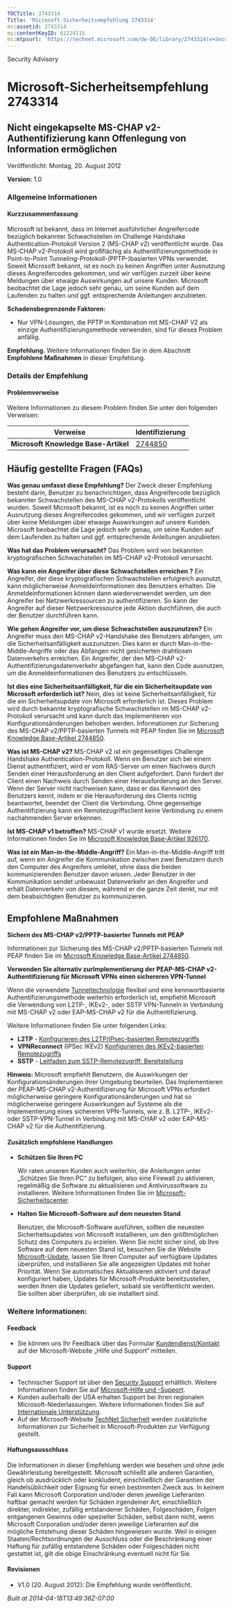 ```yaml
---
TOCTitle: 2743314
Title: 'Microsoft-Sicherheitsempfehlung 2743314'
ms:assetid: 2743314
ms:contentKeyID: 61224115
ms:mtpsurl: 'https://technet.microsoft.com/de-DE/library/2743314(v=Security.10)'
---
```


Security Advisory

Microsoft-Sicherheitsempfehlung 2743314
=======================================

Nicht eingekapselte MS-CHAP v2-Authentifizierung kann Offenlegung von Information ermöglichen
---------------------------------------------------------------------------------------------

Veröffentlicht: Montag, 20. August 2012

**Version:** 1.0

### Allgemeine Informationen

#### Kurzzusammenfassung

Microsoft ist bekannt, dass im Internet ausführlicher Angreifercode bezüglich bekannter Schwachstellen im Challenge Handshake Authentication-Protokoll Version 2 (MS-CHAP v2) veröffentlicht wurde. Das MS-CHAP v2-Protokoll wird großflächig als Authentifizierungsmethode in Point-to-Point Tunneling-Protokoll-(PPTP-)basierten VPNs verwendet. Soweit Microsoft bekannt, ist es noch zu keinen Angriffen unter Ausnutzung dieses Angreifercodes gekommen, und wir verfügen zurzeit über keine Meldungen über etwaige Auswirkungen auf unsere Kunden. Microsoft beobachtet die Lage jedoch sehr genau, um seine Kunden auf dem Laufenden zu halten und ggf. entsprechende Anleitungen anzubieten.

**Schadensbegrenzende Faktoren:**

-   Nur VPN-Lösungen, die PPTP in Kombination mit MS-CHAP V2 als einzige Authentifizierungsmethode verwenden, sind für dieses Problem anfällig.

**Empfehlung.** Weitere Informationen finden Sie in dem Abschnitt **Empfohlene Maßnahmen** in dieser Empfehlung.

### Details der Empfehlung

#### Problemverweise

Weitere Informationen zu diesem Problem finden Sie unter den folgenden Verweisen:

| Verweise                             | Identifizierung                                       |
|--------------------------------------|-------------------------------------------------------|
| **Microsoft Knowledge Base-Artikel** | [2744850](http://support.microsoft.com/kb/2744850/de) |

Häufig gestellte Fragen (FAQs)
------------------------------

<span></span>
**Was genau umfasst diese Empfehlung?**
Der Zweck dieser Empfehlung besteht darin, Benutzer zu benachrichtigen, dass Angreifercode bezüglich bekannter Schwachstellen des MS-CHAP v2-Protokolls veröffentlicht wurden. Soweit Microsoft bekannt, ist es noch zu keinen Angriffen unter Ausnutzung dieses Angreifercodes gekommen, und wir verfügen zurzeit über keine Meldungen über etwaige Auswirkungen auf unsere Kunden. Microsoft beobachtet die Lage jedoch sehr genau, um seine Kunden auf dem Laufenden zu halten und ggf. entsprechende Anleitungen anzubieten.

**Was hat das Problem verursacht?**
Das Problem wird von bekannten kryptografischen Schwachstellen im MS-CHAP v2-Protokoll verursacht.

**Was kann ein Angreifer über diese** **Schwachstellen** **erreichen** **?**
Ein Angreifer, der diese kryptografischen Schwachstellen erfolgreich ausnutzt, kann möglicherweise Anmeldeinformationen des Benutzers erhalten. Die Anmeldeinformationen können dann wiederverwendet werden, um den Angreifer bei Netzwerkressourcen zu authentifizieren. So kann der Angreifer auf dieser Netzwerkressource jede Aktion durchführen, die auch der Benutzer durchführen kann.

**Wie gehen Angreifer vor, um diese** **Schwachstellen** **auszunutzen?**
Ein Angreifer muss den MS-CHAP v2-Handshake des Benutzers abfangen, um die Sicherheitsanfälligkeit auszunutzen. Dies kann er durch Man-in-the-Middle-Angriffe oder das Abfangen nicht gesicherten drahtlosen Datenverkehrs erreichen. Ein Angreifer, der den MS-CHAP v2-Authentifizierungsdatenverkehr abgefangen hat, kann den Code ausnutzen, um die Anmeldeinformationen des Benutzers zu entschlüsseln.

**Ist dies eine Sicherheitsanfälligkeit, für die ein Sicherheitsupdate von Microsoft erforderlich ist?**
Nein, dies ist keine Sicherheitsanfälligkeit, für die ein Sicherheitsupdate von Microsoft erforderlich ist. Dieses Problem wird durch bekannte kryptografische Schwachstellen im MS-CHAP v2-Protokoll verursacht und kann durch das Implementieren von Konfigurationsänderungen behoben werden. Informationen zur Sicherung des MS-CHAP v2/PPTP-basierten Tunnels mit PEAP finden Sie im [Microsoft Knowledge Base-Artikel 2744850](http://support.microsoft.com/kb/2744850/de).

**Was ist MS-CHAP v2?**
MS-CHAP v2 ist ein gegenseitiges Challenge Handshake Authentication-Protokoll. Wenn ein Benutzer sich bei einem Dienst authentifiziert, wird er vom RAS-Server um einen Nachweis durch Senden einer Herausforderung an den Client aufgefordert. Dann fordert der Client einen Nachweis durch Senden einer Herausforderung an den Server. Wenn der Server nicht nachweisen kann, dass er das Kennwort des Benutzers kennt, indem er die Herausforderung des Clients richtig beantwortet, beendet der Client die Verbindung. Ohne gegenseitige Authentifizierung kann ein Remotezugriffsclient keine Verbindung zu einem nachahmenden Server erkennen.

**Ist MS-CHAP v1 betroffen?**
MS-CHAP v1 wurde ersetzt. Weitere Informationen finden Sie im [Microsoft Knowledge Base-Artikel 926170](http://support.microsoft.com/kb/926170/de).

**Was ist ein Man-in-the-Middle-Angriff?**
Ein Man-in-the-Middle-Angriff tritt auf, wenn ein Angreifer die Kommunikation zwischen zwei Benutzern durch den Computer des Angreifers umleitet, ohne dass die beiden kommunizierenden Benutzer davon wissen. Jeder Benutzer in der Kommunikation sendet unbewusst Datenverkehr an den Angreifer und erhält Datenverkehr von diesem, während er die ganze Zeit denkt, nur mit dem beabsichtigten Benutzer zu kommunizieren.

Empfohlene Maßnahmen
--------------------

<span></span>
**Sichern des MS-CHAP v2/PPTP-basierter Tunnels mit PEAP**

Informationen zur Sicherung des MS-CHAP v2/PPTP-basierten Tunnels mit PEAP finden Sie im [Microsoft Knowledge Base-Artikel 2744850](http://support.microsoft.com/kb/2744850/de).

**Verwenden Sie alternativ zurImplementierung der PEAP-MS-CHAP v2-Authentifizierung für Microsoft VPNs** **einen sichereren VPN-Tunnel**

Wenn die verwendete [Tunneltechnologie](http://technet.microsoft.com/de-de/library/dd469817) flexibel und eine kennwortbasierte Authentifizierungsmethode weiterhin erforderlich ist, empfiehlt Microsoft die Verwendung von L2TP-, IKEv2-, oder SSTP VPN-Tunneln in Verbindung mit MS-CHAP v2 oder EAP-MS-CHAP v2 für die Authentifizierung.

Weitere Informationen finden Sie unter folgenden Links:

-   **L2TP** - [Konfigurieren des L2TP/IPsec-basierten Remotezugriffs](http://technet.microsoft.com/de-de/library/ff687761)
-   **VPNReconnect** (IPSec IKEv2) [Konfigurieren des IKEv2-basierten Remotezugriffs](http://technet.microsoft.com/de-de/library/ff687731)
-   **SSTP** - [Leitfaden zum SSTP-Remotezugriff: Bereitstellung](http://technet.microsoft.com/de-de/library/cc731352)

**Hinweis:** Microsoft empfiehlt Benutzern, die Auswirkungen der Konfigurationsänderungen ihrer Umgebung beurteilen. Das Implementieren der PEAP-MS-CHAP v2-Authentifizierung für Microsoft VPNs erfordert möglicherweise geringere Konfigurationsänderungen und hat so möglicherweise geringere Auswirkungen auf Systeme als die Implementierung eines sichereren VPN-Tunnels, wie z. B. L2TP-, IKEv2- oder SSTP-VPN-Tunnel in Verbindung mit MS-CHAP v2 oder EAP-MS-CHAP v2 für die Authentifizierung.

#### Zusätzlich empfohlene Handlungen

-   **Schützen Sie Ihren PC**

    Wir raten unseren Kunden auch weiterhin, die Anleitungen unter „Schützen Sie Ihren PC“ zu befolgen, also eine Firewall zu aktivieren, regelmäßig die Software zu aktualisieren und Antivirussoftware zu installieren. Weitere Informationen finden Sie im [Microsoft-Sicherheitscenter](http://www.microsoft.com/security/default.aspx).

-   **Halten Sie Microsoft-Software auf dem neuesten Stand**

    Benutzer, die Microsoft-Software ausführen, sollten die neuesten Sicherheitsupdates von Microsoft installieren, um den größtmöglichen Schutz des Computers zu erzielen. Wenn Sie nicht sicher sind, ob Ihre Software auf dem neuesten Stand ist, besuchen Sie die Website [Microsoft-Update](http://go.microsoft.com/fwlink/?linkid=40747&displaylang=de), lassen Sie Ihren Computer auf verfügbare Updates überprüfen, und installieren Sie alle angezeigten Updates mit hoher Priorität. Wenn Sie automatisches Aktualisieren aktiviert und darauf konfiguriert haben, Updates für Microsoft-Produkte bereitzustellen, werden Ihnen die Updates geliefert, sobald sie veröffentlicht werden. Sie sollten aber überprüfen, ob sie installiert sind.

### Weitere Informationen:

#### Feedback

-   Sie können uns Ihr Feedback über das Formular [Kundendienst/Kontakt](http://support.microsoft.com/kb/?scid=sw;en;1257&showpage=1&ws=technet&sd=tech) auf der Microsoft-Website „Hilfe und Support“ mitteilen.

#### Support

-   Technischer Support ist über den [Security Support](http://go.microsoft.com/fwlink/?linkid=21131) erhältlich. Weitere Informationen finden Sie auf [Microsoft-Hilfe und -Support](http://support.microsoft.com/).
-   Kunden außerhalb der USA erhalten Support bei ihren regionalen Microsoft-Niederlassungen. Weitere Informationen finden Sie auf [Internationale Unterstützung](http://go.microsoft.com/fwlink/?linkid=21155).
-   Auf der Microsoft-Website [TechNet Sicherheit](http://technet.microsoft.com/de-de/security/default.aspx) werden zusätzliche Informationen zur Sicherheit in Microsoft-Produkten zur Verfügung gestellt.

#### Haftungsausschluss

Die Informationen in dieser Empfehlung werden wie besehen und ohne jede Gewährleistung bereitgestellt. Microsoft schließt alle anderen Garantien, gleich ob ausdrücklich oder konkludent, einschließlich der Garantien der Handelsüblichkeit oder Eignung für einen bestimmten Zweck aus. In keinem Fall kann Microsoft Corporation und/oder deren jeweilige Lieferanten haftbar gemacht werden für Schäden irgendeiner Art, einschließlich direkter, indirekter, zufällig entstandener Schäden, Folgeschäden, Folgen entgangenen Gewinns oder spezieller Schäden, selbst dann nicht, wenn Microsoft Corporation und/oder deren jeweilige Lieferanten auf die mögliche Entstehung dieser Schäden hingewiesen wurde. Weil in einigen Staaten/Rechtsordnungen der Ausschluss oder die Beschränkung einer Haftung für zufällig entstandene Schäden oder Folgeschäden nicht gestattet ist, gilt die obige Einschränkung eventuell nicht für Sie.

#### Revisionen

-   V1.0 (20. August 2012): Die Empfehlung wurde veröffentlicht.

*Built at 2014-04-18T13:49:36Z-07:00*
